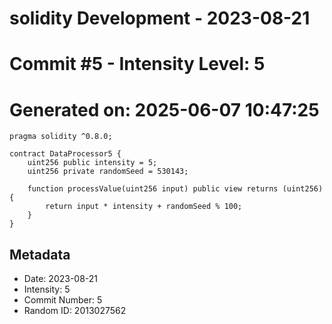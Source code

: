 ﻿# solidity Development - 2023-08-21
# Commit #5 - Intensity Level: 5
# Generated on: 2025-06-07 10:47:25
```solidity
pragma solidity ^0.8.0;

contract DataProcessor5 {
    uint256 public intensity = 5;
    uint256 private randomSeed = 530143;

    function processValue(uint256 input) public view returns (uint256) {
        return input * intensity + randomSeed % 100;
    }
}
```
## Metadata
- Date: 2023-08-21
- Intensity: 5
- Commit Number: 5
- Random ID: 2013027562
